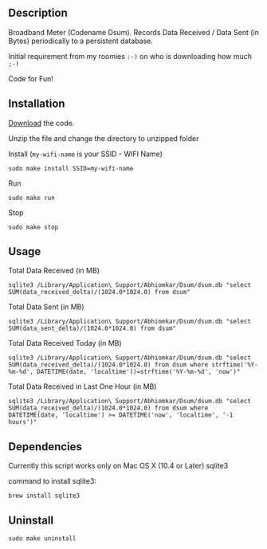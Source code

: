 Description
-----------
Broadband Meter (Codename Dsum). Records Data Received / Data Sent (in Bytes)
periodically to a persistent database.

Initial requirement from my roomies `:-)` on who is downloading how much `;-)`

Code for Fun!

Installation
------------

[Download](https://github.com/abhiomkar/dsum/zipball/master) the code.

Unzip the file and change the directory to unzipped folder

Install (`my-wifi-name` is your SSID - WIFI Name)
    
    sudo make install SSID=my-wifi-name

Run

    sudo make run

Stop

    sudo make stop

Usage
-----
Total Data Received (in MB)

    sqlite3 /Library/Application\ Support/Abhiomkar/Dsum/dsum.db "select SUM(data_received_delta)/(1024.0*1024.0) from dsum"

Total Data Sent (in MB)

    sqlite3 /Library/Application\ Support/Abhiomkar/Dsum/dsum.db "select SUM(data_sent_delta)/(1024.0*1024.0) from dsum"

Total Data Received Today (in MB)

    sqlite3 /Library/Application\ Support/Abhiomkar/Dsum/dsum.db "select SUM(data_received_delta)/(1024.0*1024.0) from dsum where strftime('%Y-%m-%d', DATETIME(date, 'localtime'))=strftime('%Y-%m-%d', 'now')"

Total Data Received in Last One Hour (in MB)

    sqlite3 /Library/Application\ Support/Abhiomkar/Dsum/dsum.db "select SUM(data_received_delta)/(1024.0*1024.0) from dsum where DATETIME(date, 'localtime') >= DATETIME('now', 'localtime', '-1 hours')"

Dependencies
------------
Currently this script works only on Mac OS X (10.4 or Later)
sqlite3

command to install sqlite3:

    brew install sqlite3

Uninstall
---------

    sudo make uninstall

